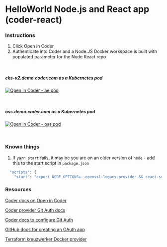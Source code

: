 # HelloWorld Node.js and React app (coder-react)

### Instructions

1. Click Open in Coder
1. Authenticate into Coder and a Node.JS Docker workspace is built with populated parameter for the Node React repo

</br>

##### eks-v2.demo.coder.com as a Kubernetes pod
[![Open in Coder - ae pod](https://eks-v2.demo.coder.com/open-in-coder.svg)](https://eks-v2.demo.coder.com/templates/pod-node-oic/workspace?param.Git%20Repo%20URL=https://github.com/sharkymark/coder-react)

</br>

##### oss.demo.coder.com as a Kubernetes pod
[![Open in Coder - oss pod](https://oss.demo.coder.com/open-in-coder.svg)](https://oss.demo.coder.com/templates/pod-node-oic/workspace?param.Git%20Repo%20URL=https://github.com/sharkymark/coder-react)

</br>

### Known things

1. If `yarn start` fails, it may be you are on an older version of `node` - add this to the start script in `package.json`

```sh
  "scripts": {
    "start": "export NODE_OPTIONS=--openssl-legacy-provider && react-scripts start"
```

### Resources

[Coder docs on Open in Coder](https://coder.com/docs/v2/latest/templates/open-in-coder)

[Coder provider Git Auth docs](https://registry.terraform.io/providers/coder/coder/latest/docs/data-sources/git_auth)

[Coder docs to configure Git Auth](https://coder.com/docs/v2/latest/admin/git-providers)

[GitHub docs for creating an OAuth app](https://docs.github.com/en/apps/oauth-apps/building-oauth-apps/creating-an-oauth-app)

[Terraform kreuzwerker Docker provider](https://registry.terraform.io/providers/kreuzwerker/docker/latest/docs/resources/container)
